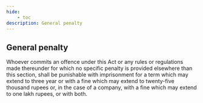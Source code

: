 ```yaml
---
hide:
    - toc
description: General penalty
---
```


## General penalty

Whoever commits an offence under this Act or any rules or regulations made thereunder for which no specific penalty is provided elsewhere than this section, shall be punishable with imprisonment for a term which may extend to three year or with a fine which may extend to twenty-five thousand rupees or, in the case of a company, with a fine which may extend to one lakh rupees, or with both.
